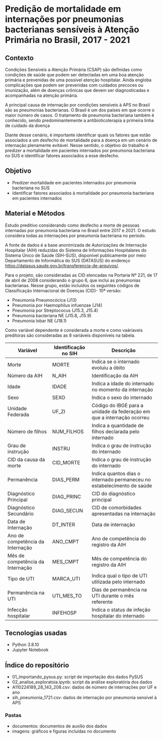 # Predição de mortalidade em internações por pneumonias bacterianas sensíveis à Atenção Primária no Brasil, 2017 - 2021

## Contexto 

Condições Sensíveis a Atenção Primária (CSAP) são definidas como condições de saúde que podem ser detectadas em uma boa atenção primária e prevenidas de uma possível atenção hospitalar. Ainda engloba complicações que podem ser prevenidas com cuidados precoces ou imunização, além de doenças crônicas que devem ser diagnosticadas e acompanhadas na atenção primária. 

A principal causa de internação por condições sensíveis à APS no Brasil são as pneumonias bacterianas. O Brasil é um dos países em que ocorre o maior número de casos. O tratamento de pneumonia bacteriana também é conhecido, sendo predominantemente a antibioticoterapia a primeira linha de cuidado da doença

Diante desse cenário, é importante identificar quais os fatores que estão associados a um desfecho de mortalidade para a doença em um cenário de internação plenamente evitável. Nesse sentido, o objetivo do trabalho é predizer a mortalidade em pacientes internados por pneumonia bacteriana no SUS e identificar fatores associados a esse desfecho.

## Objetivo 

 - Predizer mortalidade em pacientes internados por pneumonia bacteriana no SUS 
 - Identificar fatores associados à mortalidade por pneumonia bacteriana em pacientes internados 

## Material e Métodos

Estudo preditivo considerando como desfecho a morte de pessoas internadas por pneumonia bacteriana no Brasil entre 2017 e 2021. O estudo considera todas as internações por pneumonia bacteriana no período. 

A fonte de dados é a base anonimizada de Autorizações de Internação Hospitalar (AIH) reduzidas do Sistema de Informações Hospitalares do Sistema Único de Saúde (SIH-SUS), disponível publicamente por meio Departamento de Informática do SUS (DATASUS) do endereço <https://datasus.saude.gov.br/transferencia-de-arquivos/>. 

Para o projeto, são consideradas as CID elencadas na Portaria Nº 221, de 17 de abril de 2008 considerando o grupo 6, que inclui as pneumonias bacterianas. Nesse grupo, estão incluídos os seguintes códigos de Classificação Internacional de Doenças (CID)- 10ª versão: 

- 	Pneumonia Pneumocócica (J13)
- 	Pneumonia por Haemophilus infuenzae (J14)
- 	Pneumonia por Streptococus (J15.3, J15.4)
-	Pneumonia bacteriana NE (J15.8, J15.9)
-	Pneumonia lobar NE (J18.1)

Como variável dependente é considerada a morte e como vaáriaveis preditoras são consideradas as 8 variáveis disponíveis na tabela.

|Variável |Identificação no SIH| Descrição| 
|---------|--------------------|----------|
|Morte|MORTE   |Indica se o internado evoluiu a óbito|
|Número da AIH  |N_AIH      |Identificação da AIH |
|Idade  |IDADE      |Indica a idade do internado no momento da internação |
|Sexo  |SEXO      |Indica o sexo do internado |
|Unidade Federada  |UF_ZI      |Código do IBGE para a unidade da federação em que a internação ocorreu |
|Número de filhos  |NUM_FILHOS      |Indica a quantidade de filhos declarada pelo internado |
|Grau de instrução  |INSTRU      |Indica o grau de instrução do internado |
|CID da  causa da morte  |CID_MORTE      |Indica o grau de instrução do internado |
|Permanência   |DIAS_PERM      |Indica quantos dias o internado permaneceu no estabelecimento de saúde |
|Diagnóstico Principal  |DIAG_PRINC      |CID do diagnóstico principal |
|Diagnóstico Secundário |DIAG_SECUN      |CID de comorbidades apresentadas na internação |
|Data de Internação |DT_INTER      |Data de internação |
|Ano de competência da Internação |ANO_CMPT      |Ano de competência do registro da AIH  |
|Mês de competência da Internação |MES_CMPT      |Mês de competência do registro da AIH |
|Tipo de UTI  |MARCA_UTI      |Indica qual o tipo de UTI utilizada pelo internado |
|Permanência na UTI  |UTI_MES_TO      |Dias de permanência na UTI durante o mês referente |
|Infecção hospitalar  |INFEHOSP     |Indica o status de infeção hospitalar do internado |

## Tecnologias usadas

- Python 3.8.10
- Jupyter Notebook

## Índice do repositório

- 01_importando_pysus.py: script de importação dos dados PySUS
- 02_analise_exploratoia.ipynb: script da análise exploratória dos dados
- A110224189_28_143_208.csv: dados de número de internações por UF e ano 
- sih_pneumonia_1721.csv: dados de internação por pneumonia sensível à APS

### Pastas 

- documentos: documentos de auxílio dos dados
- imagens: gráficos e figuras incluídas no documento
